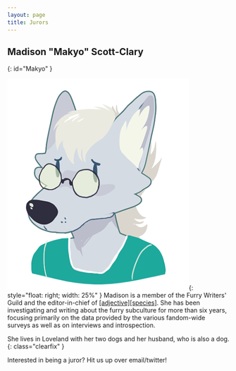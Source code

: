 ```yaml
---
layout: page
title: Jurors
---
```


## Madison "Makyo" Scott-Clary
{: id="Makyo" }

![Makyo](/images/editors/makyo.png){: style="float: right; width: 25%" }
Madison is a member of the Furry Writers' Guild and the editor-in-chief of [\[adjective\]\[species\]](http://adjectivespecies.com).  She has been investigating and writing about the furry subculture for more than six years, focusing primarily on the data provided by the various fandom-wide surveys as well as on interviews and introspection.

She lives in Loveland with her two dogs and her husband, who is also a dog.
{: class="clearfix" }

<div class="announcement">
    Interested in being a juror?  Hit us up over email/twitter!
</div>
